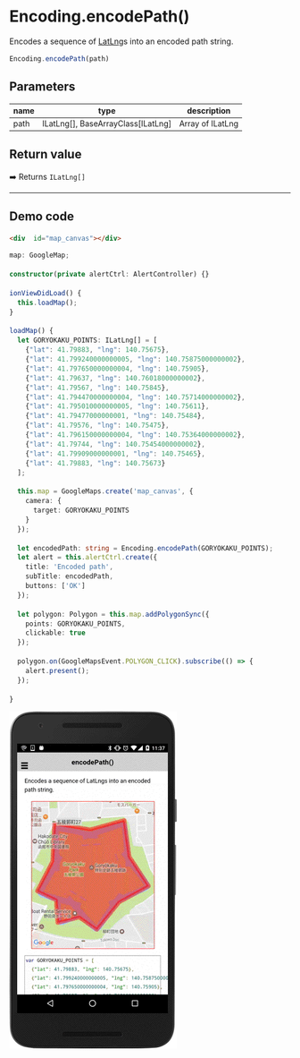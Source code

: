 # Encoding.encodePath()

Encodes a sequence of [LatLng](../latlng/README.md)s into an encoded path string.

```typescript
Encoding.encodePath(path)
```

## Parameters

name           | type     | description
---------------|---------------------------------------------|---------------------------------------
path           | ILatLng[], BaseArrayClass[ILatLng]          | Array of ILatLng

## Return value

:arrow_right: Returns `ILatLng[]`

------------------------------------------------------------------

## Demo code

```html
<div  id="map_canvas"></div>
```

```typescript
map: GoogleMap;

constructor(private alertCtrl: AlertController) {}

ionViewDidLoad() {
  this.loadMap();
}

loadMap() {
  let GORYOKAKU_POINTS: ILatLng[] = [
    {"lat": 41.79883, "lng": 140.75675},
    {"lat": 41.799240000000005, "lng": 140.75875000000002},
    {"lat": 41.797650000000004, "lng": 140.75905},
    {"lat": 41.79637, "lng": 140.76018000000002},
    {"lat": 41.79567, "lng": 140.75845},
    {"lat": 41.794470000000004, "lng": 140.75714000000002},
    {"lat": 41.795010000000005, "lng": 140.75611},
    {"lat": 41.79477000000001, "lng": 140.75484},
    {"lat": 41.79576, "lng": 140.75475},
    {"lat": 41.796150000000004, "lng": 140.75364000000002},
    {"lat": 41.79744, "lng": 140.75454000000002},
    {"lat": 41.79909000000001, "lng": 140.75465},
    {"lat": 41.79883, "lng": 140.75673}
  ];

  this.map = GoogleMaps.create('map_canvas', {
    camera: {
      target: GORYOKAKU_POINTS
    }
  });

  let encodedPath: string = Encoding.encodePath(GORYOKAKU_POINTS);
  let alert = this.alertCtrl.create({
    title: 'Encoded path',
    subTitle: encodedPath,
    buttons: ['OK']
  });

  let polygon: Polygon = this.map.addPolygonSync({
    points: GORYOKAKU_POINTS,
    clickable: true
  });

  polygon.on(GoogleMapsEvent.POLYGON_CLICK).subscribe(() => {
    alert.present();
  });

}

```

![](image.gif)
